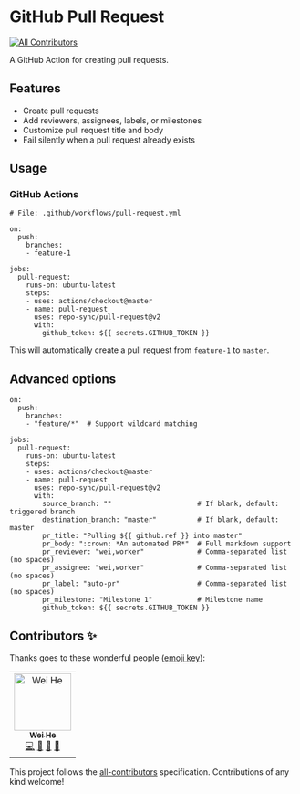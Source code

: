 # GitHub Pull Request
[![All Contributors](https://img.shields.io/badge/all_contributors-1-orange.svg?style=flat-square)](#contributors)

A GitHub Action for creating pull requests. 


## Features
 * Create pull requests
 * Add reviewers, assignees, labels, or milestones
 * Customize pull request title and body
 * Fail silently when a pull request already exists


## Usage

### GitHub Actions
```
# File: .github/workflows/pull-request.yml

on:
  push:
    branches:
    - feature-1

jobs:
  pull-request:
    runs-on: ubuntu-latest
    steps:
    - uses: actions/checkout@master
    - name: pull-request
      uses: repo-sync/pull-request@v2
      with:
        github_token: ${{ secrets.GITHUB_TOKEN }}
```

This will automatically create a pull request from `feature-1` to `master`.


## Advanced options
```
on:
  push:
    branches:
    - "feature/*"  # Support wildcard matching

jobs:
  pull-request:
    runs-on: ubuntu-latest
    steps:
    - uses: actions/checkout@master
    - name: pull-request
      uses: repo-sync/pull-request@v2
      with:
        source_branch: ""                     # If blank, default: triggered branch
        destination_branch: "master"          # If blank, default: master
        pr_title: "Pulling ${{ github.ref }} into master"
        pr_body: ":crown: *An automated PR*"  # Full markdown support
        pr_reviewer: "wei,worker"             # Comma-separated list (no spaces)
        pr_assignee: "wei,worker"             # Comma-separated list (no spaces)
        pr_label: "auto-pr"                   # Comma-separated list (no spaces)
        pr_milestone: "Milestone 1"           # Milestone name
        github_token: ${{ secrets.GITHUB_TOKEN }}
```

## Contributors ✨

Thanks goes to these wonderful people ([emoji key](https://allcontributors.org/docs/en/emoji-key)):

<!-- ALL-CONTRIBUTORS-LIST:START - Do not remove or modify this section -->
<!-- prettier-ignore -->
<table>
  <tr>
    <td align="center"><a href="https://whe.me"><img src="https://avatars3.githubusercontent.com/u/5880908?v=4" width="100px;" alt="Wei He"/><br /><sub><b>Wei He</b></sub></a><br /><a href="https://github.com/repo-sync/pull-request/commits?author=wei" title="Code">💻</a> <a href="https://github.com/repo-sync/pull-request/commits?author=wei" title="Documentation">📖</a> <a href="#design-wei" title="Design">🎨</a> <a href="#ideas-wei" title="Ideas, Planning, & Feedback">🤔</a></td>
  </tr>
</table>

<!-- ALL-CONTRIBUTORS-LIST:END -->

This project follows the [all-contributors](https://github.com/all-contributors/all-contributors) specification. Contributions of any kind welcome!